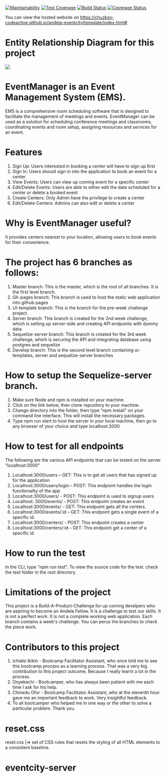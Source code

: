  [![Maintainability](https://api.codeclimate.com/v1/badges/9c9a7e144dfdc43d16ec/maintainability)](https://codeclimate.com/github/chuzksy-codeactive/eventcity-react/maintainability) [![Test Coverage](https://api.codeclimate.com/v1/badges/9c9a7e144dfdc43d16ec/test_coverage)](https://codeclimate.com/github/chuzksy-codeactive/eventcity-react/test_coverage) [![Build Status](https://travis-ci.org/chuzksy-codeactive/eventcity-react.svg?branch=jsdoc)](https://travis-ci.org/chuzksy-codeactive/eventcity-react) [![Coverage Status](https://coveralls.io/repos/github/chuzksy-codeactive/eventcity-react/badge.svg?branch=feature/157881757/backend-pagination)](https://coveralls.io/github/chuzksy-codeactive/eventcity-react?branch=feature/157881757/backend-pagination)

You can view the hosted website on https://chuzksy-codeactive.github.io/andela-eventcity/template/index.html#


# Entity Relationship Diagram for this project
![](https://github.com/chuzksy-codeactive/andela-eventcity/blob/master/erm.PNG)

# EventManager is an Event Management System (EMS).
EMS is a comprehensive room scheduling software that is designed to facilitate the management of meetings and events. EventManager can be used as a solution for scheduling conference meetings and classrooms, coordinating events and room setup, assigning resources and services for an event.

# Features 
1.	Sign Up: Users interested in booking a center will have to sign up first
2.	Sign In: Users should sign in into the application to book an event for a center
3.	View Events: Users can view up coming event for a specific center
4.	Edit/Delete Events: Users are able to either edit the date scheduled for a center or delete a booked event
5.	Create Centers: Only Admin have the privilege to create a center
6.	Edit/Delete Centers: Admins can also edit or delete a center

# Why is EventManager useful?
It provides centers nearest to your location, allowing users to book events for their convenience.

# The project has 6 branches as follows:
1.	Master branch: This is the master, which is the root of all branches. It is the first level branch.
2.	Gh-pages branch: This branch is used to host the static web application into github pages
3.	UI-template branch: This is the branch for the pre-week challenge project. 
4.	Server branch: This branch is created for the 2nd week challenge, which is setting up server-side and creating API endpoints with dummy data.
5.	Sequelize-server branch: This branch is created for the 3rd week challenge, which is securing the API and integrating database using postgres and sequelize
6.	Develop branch: This is the second level branch containing ui-templates, server and sequelize-server branches

# How to setup the Sequelize-server branch.
1.	Make sure Node and npm is installed on your machine. 
2.	Click on the link below, then clone repository to your machine.
3.	Change directory into the folder, then type “npm install” on your command line interface. This will install the necessary packages.
4.	Type npm run start to host the server in your local machine, then go to any browser of your choice and type localhost:3000

# How to test for all endpoints
The following are the various API endpoints that can be tested on the server “localhost:3000”
1.	Localhost:3000/users – GET: This is to get all users that has signed up for the application
2.	Localhost:3000/users/login – POST: This endpoint handles the login functionality of the app
3.	Localhost:3000/users/ - POST: This endpoint is used to signup users
4.	Localhost: 3000/events/ - POST: This endpoint creates an event
5.	Localhost:3000/events/ - GET: This endpoint gets all the centers.
6.	Localhost:3000/events/:id – GET: This endpoint gets a single event of a specific id.
7.	Localhost:3000/centers/ - POST: This endpoint creates a center
8.	Localhost:3000/centers/:id – GET: This endpoint get a center of a specific id.

# How to run the test
In the CLI, type "npm run test". 
To view the source code for the test. check the test folder in the root directory. 

# Limitations of the project
This project is a Build-A-Product-Challenge for up coming develpers who are aspiring to become an Andela Fellow. It is a challenge to test our skills. It is not a perfect work. 
It is not a complete working web application. Each branch contains a week's challenge. You can perus the branches to check the piece work. 

# Contributors to this project
1. Ichiato Ikikin - Bootcamp Facilitator Assistant, who once told me to see this bootcamp process as a learning process. That was a very big contribution to this project outcome. Because I really learnt a lot in the process.
2. Onyekachi - Bootcamper, who has always been patient with me each time I ask for his help. 
3. Chinedu Ofor - Bootcamp Facilitator Assistant, who at the eleventh hour gave me an important feedback to work. Very insightful feedback.
4. To all bootcamper who helped me in one way or the other to solve a particular problem. Thank you.


# reset.css
reset.css |=> set of CSS rules that resets the styling of all HTML elements to a consistent baseline.
# eventcity-server
